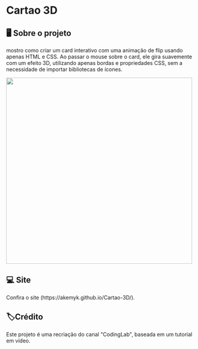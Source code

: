 # Cartao 3D
<h2>🖥️ Sobre o projeto </h2>
<p> mostro como criar um card interativo com uma animação de flip usando apenas HTML e CSS. Ao passar o mouse sobre o card, ele gira suavemente com um efeito 3D, utilizando apenas bordas e propriedades CSS, sem a necessidade de importar bibliotecas de ícones.
</p>
<img src="https://github.com/user-attachments/assets/6478aca9-e003-401e-afb7-80f9ea300fdf" width=500px>

<h2>💻 Site</h2>
Confira o site (https://akemyk.github.io/Cartao-3D/). 

<h2>🏷️Crédito</h2>
<p> Este projeto é uma recriação do canal "CodingLab", baseada em um tutorial em vídeo. </p>
